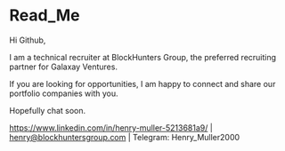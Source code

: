 # Read_Me

Hi Github,

I am a technical recruiter at BlockHunters Group, the preferred recruiting partner for Galaxay Ventures. 

If you are looking for opportunities, I am happy to connect and share our portfolio companies with you. 

Hopefully chat soon. 

https://www.linkedin.com/in/henry-muller-5213681a9/ | henry@blockhuntersgroup.com | Telegram: Henry_Muller2000

